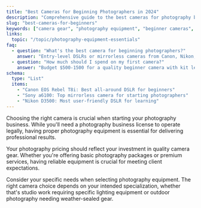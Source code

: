 ```yaml
---
title: "Best Cameras for Beginning Photographers in 2024"
description: "Comprehensive guide to the best cameras for photography beginners. Compare features, prices, and capabilities to start your photography business."
slug: "best-cameras-for-beginners"
keywords: ["camera gear", "photography equipment", "beginner cameras", "photography business", "camera buying guide"]
links:
  topic: "/topic/photography-equipment-essentials"
faq:
  - question: "What's the best camera for beginning photographers?"
    answer: "Entry-level DSLRs or mirrorless cameras from Canon, Nikon, or Sony are excellent choices. Consider your budget and specific photography needs."
  - question: "How much should I spend on my first camera?"
    answer: "Budget $500-1500 for a quality beginner camera with kit lens. Factor this into your photography business startup costs and pricing."
schema:
  type: "List"
  items:
    - "Canon EOS Rebel T8i: Best all-around DSLR for beginners"
    - "Sony a6100: Top mirrorless camera for starting photographers"
    - "Nikon D3500: Most user-friendly DSLR for learning"
---
```


Choosing the right camera is crucial when starting your photography business. While you'll need a photography business license to operate legally, having proper photography equipment is essential for delivering professional results.

Your photography pricing should reflect your investment in quality camera gear. Whether you're offering basic photography packages or premium services, having reliable equipment is crucial for meeting client expectations.

Consider your specific needs when selecting photography equipment. The right camera choice depends on your intended specialization, whether that's studio work requiring specific lighting equipment or outdoor photography needing weather-sealed gear.
